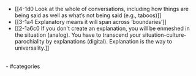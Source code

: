- [[4-1d0 Look at the whole of conversations, including how things are being said as well as what’s not being said (e.g., taboos)]]
- [[3-1a4 Explanatory means it will span across ‘boundaries’]]
- [[2-1a6c0 If you don't create an explanation, you will be enmeshed in the situation (analog). You have to transcend your situation-culture-parochiality by explanations (digital). Explanation is the way to universality.]]
<br>
- #categories
